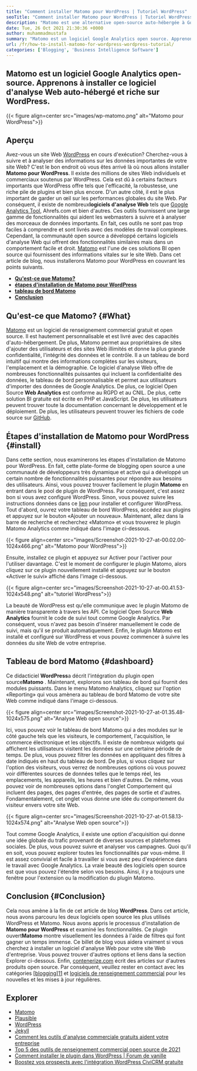 ```yaml
---
title: "Comment installer Matomo pour WordPress | Tutoriel WordPress" 
seoTitle: "Comment installer Matomo pour WordPress | Tutoriel WordPress" 
description: "Matomo est une alternative open-source auto-hébergée à Google Analytics. Apprenons à installer ce logiciel d'analyse Web riche en riches sur WordPress." 
date: Tue, 26 Oct 2021 21:30:36 +0000
author: muhammadmustafa
summary: "Matomo est un logiciel Google Analytics open source. Apprenons à installer ce logiciel d'analyse Web auto-hébergé et riche sur WordPress." 
url: /fr/how-to-install-matomo-for-wordpress-wordpress-tutorial/
categories: ['Blogging', 'Business Intelligence Software']
---
```


## Matomo est un logiciel Google Analytics open-source. Apprenons à installer ce logiciel d'analyse Web auto-hébergé et riche sur WordPress.

{{< figure align=center src="images/wp-matomo.png" alt="Matomo pour WordPress">}}


## Aperçu
Avez-vous un site Web [WordPress][1] en cours d'exécution? Cherchez-vous à suivre et à analyser des informations sur les données importantes de votre site Web? C'est le bon endroit où vous êtes arrivé là où nous allons installer **Matomo pour WordPress**. Il existe des millions de sites Web individuels et commerciaux soutenus par WordPress. Cela est dû à certains facteurs importants que WordPress offre tels que l'efficacité, la robustesse, une riche pile de plugins et bien plus encore. D'un autre côté, il est le plus important de garder un œil sur les performances globales du site Web. Par conséquent, il existe de nombreux**logiciels d'analyse Web** tels que [Google Analytics Tool][2], Ahrefs.com et bien d'autres. Ces outils fournissent une large gamme de fonctionnalités qui aident les webmasters à suivre et à analyser des morceaux de données importants. En fait, ces outils ne sont pas trop faciles à comprendre et sont livrés avec des modèles de travail complexes.
Cependant, la communauté open source a développé certains logiciels d'analyse Web qui offrent des fonctionnalités similaires mais dans un comportement facile et droit. [Matomo][3] est l'une de ces solutions BI open source qui fournissent des informations vitales sur le site Web. Dans cet article de blog, nous installerons Matomo pour WordPress en couvrant les points suivants.
  * **[Qu'est-ce que Matomo?][4]** 
  * **[étapes d'installation de Matomo pour WordPress][5]** 
  * **[tableau de bord Matomo][6]** 
  * **[Conclusion][7]** 

## Qu'est-ce que Matomo? {#What}

[Matomo][3] est un logiciel de renseignement commercial gratuit et open source. Il est hautement personnalisable et est livré avec des capacités d'auto-hébergement. De plus, Matomo permet aux propriétaires de sites d'ajouter des utilisateurs et des sites Web illimités et donne la plus grande confidentialité, l'intégrité des données et le contrôle. Il a un tableau de bord intuitif qui montre des informations complètes sur les visiteurs, l'emplacement et la démographie. Ce logiciel d'analyse Web offre de nombreuses fonctionnalités puissantes qui incluent la confidentialité des données, le tableau de bord personnalisable et permet aux utilisateurs d'importer des données de Google Analytics. De plus, ce logiciel Open Source **Web Analytics** est conforme au RGPD et au CNIL. De plus, cette solution BI gratuite est écrite en PHP et JavaScript. De plus, les utilisateurs peuvent trouver toute la documentation concernant le développement et le déploiement. De plus, les utilisateurs peuvent trouver les fichiers de code source sur [GitHub][8].

## Étapes d'installation de Matomo pour WordPress {#install}

Dans cette section, nous examinerons les étapes d'installation de Matomo pour WordPress. En fait, cette plate-forme de blogging open source a une communauté de développeurs très dynamique et active qui a développé un certain nombre de fonctionnalités puissantes pour répondre aux besoins des utilisateurs. Ainsi, vous pouvez trouver facilement le plugin **Matomo** en entrant dans le pool de plugin de WordPress. Par conséquent, c'est assez bon si vous avez configuré WordPress. Sinon, vous pouvez suivre les instructions données dans ce [lien][1] pour installer et configurer WordPress. Tout d'abord, ouvrez votre tableau de bord WordPress, accédez aux plugins et appuyez sur le bouton «Ajouter un nouveau».
Maintenant, allez dans la barre de recherche et recherchez «Matomo» et vous trouverez le plugin Matomo Analytics comme indiqué dans l'image ci-dessous.

{{< figure align=center src="images/Screenshot-2021-10-27-at-00.02.00-1024x466.png" alt="Matomo pour WordPress">}}

Ensuite, installez ce plugin et appuyez sur Activer pour l'activer pour l'utiliser davantage. C'est le moment de configurer le plugin Matomo, alors cliquez sur ce plugin nouvellement installé et appuyez sur le bouton «Activer le suivi» affiché dans l'image ci-dessous.

{{< figure align=center src="images/Screenshot-2021-10-27-at-00.41.53-1024x548.png" alt="tutoriel WordPress">}}

La beauté de WordPress est qu'elle communique avec le plugin Matomo de manière transparente à travers les API. Ce logiciel Open Source **Web Analytics** fournit le code de suivi tout comme Google Analytics. Par conséquent, vous n'avez pas besoin d'insérer manuellement le code de suivi, mais qu'il se produit automatiquement. Enfin, le plugin Matomo est installé et configuré sur WordPress et vous pouvez commencer à suivre les données du site Web de votre entreprise.

## **Tableau de bord Matomo** {#dashboard}

Ce didacticiel **WordPress**a décrit l'intégration du plugin open source**Matomo** . Maintenant, explorons son tableau de bord qui fournit des modules puissants. Dans le menu Matomo Analytics, cliquez sur l'option «Reporting» qui vous amènera au tableau de bord Matomo de votre site Web comme indiqué dans l'image ci-dessous.

{{< figure align=center src="images/Screenshot-2021-10-27-at-01.35.48-1024x575.png" alt="Analyse Web open source">}}

Ici, vous pouvez voir le tableau de bord Matomo qui a des modules sur le côté gauche tels que les visiteurs, le comportement, l'acquisition, le commerce électronique et les objectifs. Il existe de nombreux widgets qui affichent les utilisateurs visitent les données sur une certaine période de temps. De plus, vous pouvez filtrer les données en appliquant des filtres à date indiqués en haut du tableau de bord. De plus, si vous cliquez sur l'option des visiteurs, vous verrez de nombreuses options où vous pouvez voir différentes sources de données telles que le temps réel, les emplacements, les appareils, les heures et bien d'autres. De même, vous pouvez voir de nombreuses options dans l'onglet Comportement qui incluent des pages, des pages d'entrée, des pages de sortie et d'autres. Fondamentalement, cet onglet vous donne une idée du comportement du visiteur envers votre site Web.

{{< figure align=center src="images/Screenshot-2021-10-27-at-01.58.13-1024x574.png" alt="Analyse Web open source">}}

Tout comme Google Analytics, il existe une option d'acquisition qui donne une idée globale du trafic provenant de diverses sources et plateformes sociales. De plus, vous pouvez suivre et analyser vos campagnes. Quoi qu'il en soit, vous pouvez explorer toutes les fonctionnalités par vous-même. Il est assez convivial et facile à travailler si vous avez peu d'expérience dans le travail avec Google Analytics. La vraie beauté des logiciels open source est que vous pouvez l'étendre selon vos besoins. Ainsi, il y a toujours une fenêtre pour l'extension ou la modification du plugin Matomo.

## Conclusion {#Conclusion}

Cela nous amène à la fin de cet article de blog **WordPress**. Dans cet article, nous avons parcouru les deux logiciels open source les plus utilisés WordPress et Matomo. Nous avons appris le processus d'installation de **Matomo pour WordPress** et examiné les fonctionnalités. Ce plugin ouvert**Matomo** montre visuellement les données à l'aide de filtres qui font gagner un temps immense. Ce billet de blog vous aidera vraiment si vous cherchez à installer un logiciel d'analyse Web pour votre site Web d'entreprise. Vous pouvez trouver d'autres options et liens dans la section Explorer ci-dessous.
Enfin, [contenerize.com][9] écrit des articles sur d'autres produits open source. Par conséquent, veuillez rester en contact avec les catégories [[blogging][10]][11] et [logiciels de renseignement commercial][12] pour les nouvelles et les mises à jour régulières.

## Explorer
  * [Matomo][3]
  * [Plausible][13]
  * [WordPress][1]
  * [Jekyll][14]
  * [Comment les outils d'analyse commerciale gratuits aident votre entreprise][15]
  * [Top 5 des outils de renseignement commercial open source de 2021][16]
  * [Comment installer le plugin dans WordPress | Forum de vanille][17]
  * [Boostez vos prospects avec l'intégration WordPress CiviCRM gratuite][18]



[1]: https://products.containerize.com/blogging/wordpress/
[2]: https://analytics.google.com/analytics/web/
[3]: https://products.containerize.com/business-intelligence/matomo
[4]: #What
[5]: #install
[6]: #dashboard
[7]: #Conclusion
[8]: https://github.com/matomo-org/matomo
[9]: https://www.containerize.com/
[10]: https://products.containerize.com/blogging/
[11]: https://products.containerize.com/healthcare-technologies/
[12]: https://products.containerize.com/business-intelligence/
[13]: https://products.containerize.com/business-intelligence/plausible
[14]: https://products.containerize.com/blogging/jekyll/
[15]: https://blog.containerize.com/2021/03/12/how-free-business-analytics-tools-assist-your-business/
[16]: https://blog.containerize.com/business-intelligence-software/top-5-open-source-business-intelligence-solutions-of-2021/
[17]: https://blog.containerize.com/blogging/how-to-a-install-plugin-in-wordpress-vanilla-forum/
[18]: https://blog.containerize.com/blogging/civicrm-wordpress-integration-wordpress-tutorial/
